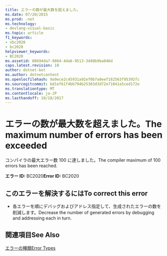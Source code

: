 ```yaml
---
title: エラーの数が最大数を超えました。
ms.date: 07/20/2015
ms.prod: .net
ms.technology:
- devlang-visual-basic
ms.topic: article
f1_keywords:
- vbc2020
- bc2020
helpviewer_keywords:
- BC2020
ms.assetid: 08694da7-9864-4da6-9513-3d40b9ba046d
caps.latest.revision: 10
author: dotnet-bot
ms.author: dotnetcontent
ms.openlocfilehash: 9a9ece2c45931a92ef0b7a0eef182563f95392fc
ms.sourcegitcommit: bd1ef61f4bb794b25383d3d72e71041a5ced172e
ms.translationtype: MT
ms.contentlocale: ja-JP
ms.lasthandoff: 10/18/2017
---
```

# <a name="the-maximum-number-of-errors-has-been-exceeded"></a><span data-ttu-id="d4498-102">エラーの数が最大数を超えました。</span><span class="sxs-lookup"><span data-stu-id="d4498-102">The maximum number of errors has been exceeded</span></span>
<span data-ttu-id="d4498-103">コンパイラの最大エラー数 100 に達しました。</span><span class="sxs-lookup"><span data-stu-id="d4498-103">The compiler maximum of 100 errors has been reached.</span></span>  
  
 <span data-ttu-id="d4498-104">**エラー ID:** BC2020</span><span class="sxs-lookup"><span data-stu-id="d4498-104">**Error ID:** BC2020</span></span>  
  
## <a name="to-correct-this-error"></a><span data-ttu-id="d4498-105">このエラーを解決するには</span><span class="sxs-lookup"><span data-stu-id="d4498-105">To correct this error</span></span>  
  
-   <span data-ttu-id="d4498-106">各エラーを順にデバッグおよびアドレス指定して、生成されたエラーの数を削減します。</span><span class="sxs-lookup"><span data-stu-id="d4498-106">Decrease the number of generated errors by debugging and addressing each in turn.</span></span>  
  
## <a name="see-also"></a><span data-ttu-id="d4498-107">関連項目</span><span class="sxs-lookup"><span data-stu-id="d4498-107">See Also</span></span>  
 [<span data-ttu-id="d4498-108">エラーの種類</span><span class="sxs-lookup"><span data-stu-id="d4498-108">Error Types</span></span>](../../visual-basic/programming-guide/language-features/error-types.md)
